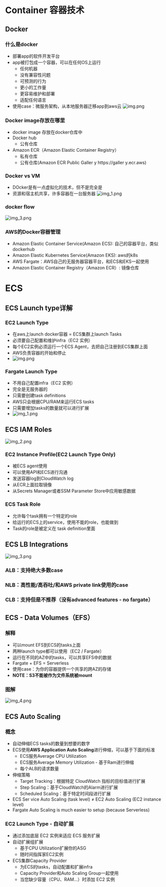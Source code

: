 # Container 容器技术
## Docker
### 什么是docker
- 部署app的软件开发平台
- app被打包成一个容器，可以在任何OS上运行
  - 任何机器
  - 没有兼容性问题
  - 可预测的行为
  - 更小的工作量
  - 更容易维护和部署
  - 适配任何语言
- 使用case：微服务架构，从本地服务器迁移app到aws云
![img.png](container/img.png)

### Docker image存放在哪里
- docker image 存放在docker仓库中
- Docker hub
  - 公有仓库
- Amazon ECR（Amazon Elastic Container Registry）
  - 私有仓库
  - 公有仓库(Amazon ECR Public Galler y https://galler y.ecr.aws)

### Docker vs VM
- DOcker是有一点虚拟化的技术，但不是完全是
- 资源和宿主机共享，许多容器在一台服务器
![img_1.png](container/img_1.png)

### docker flow
![img_3.png](container/img_3.png)

### AWS的Docker容器管理
- Amazon Elastic Container Service(Amazon ECS): 自己的容器平台，类似dockerhub
- Amazon Elastic Kubernetes Service(Amazon EKS): aws的k8s
- AWS Fargate：AWS自己的无服务器容器平台，和ECS和EKS一起使用
- Amazon Elastic Container Registry（Amazon ECR）: 镜像仓库

# ECS
## ECS Launch type详解
### EC2 Launch Type
- 在aws上launch docker容器 = ECS集群上launch Tasks
- 必须要自己配置和维护infra（EC2 实例）
- 每个EC2实例必须运行一个ECS Agent，去把自己注册到ECS集群上面
- AWS负责容器的开始和停止
- ![img.png](img.png)

### Fargate Launch Type
- 不用自己配置infra（EC2 实例）
- 完全是无服务器的
- 只需要创建task definitions
- AWS只会根据CPU/RAM来运行ECS tasks
- 只需要增加tasks的数量就可以进行扩展
- ![img_1.png](img_1.png)

## ECS IAM Roles
![img_2.png](img_2.png)

### EC2 Instance Profile(EC2 Launch Type Only)
- 被ECS agent使用
- 可以使用API和ECS进行沟通
- 发送容器log到CloudWatch log
- 从ECR上面拉取镜像
- 从Secrets Manager或者SSM Parameter Store中应用敏感数据

### ECS Task Role
- 允许每个task拥有一个特定的role
- 给运行的ECS上的service，使用不能的role，也能做到
- Task的role是被定义在 task definition里面

## ECS LB Integrations
![img_3.png](img_3.png)
### ALB：支持绝大多数case
### NLB：高性能/高吞吐/和AWS private link使用的case
### CLB：支持但是不推荐（没有advanced features - no fargate）

## ECS - Data Volumes（EFS）
### 解释
- 可以mount EFS到ECS的tasks上面
- 两种launch type都可以使用（EC2 / Fargate）
- 运行在不同的AZ中的tasks，可以共享EFS中的数据
- Fargate + EFS = Serverless
- 使用case：为你的容器提供一个共享的跨AZ的存储
- **NOTE：S3不能被作为文件系统被mount**

### 图解
![img_4.png](img_4.png)


## ECS Auto Scaling
### 概念
- 自动伸缩ECS tasks的数量到想要的数字
- ECS使用**AWS Application Auto Scaling**进行伸缩，可以基于下面的标准
  - ECS服务Average CPU Utilization
  - ECS服务Average Memory Utilization - 基于Ram进行伸缩
  - 每个ALB的请求数量
- 伸缩策略
  - Target Tracking：根据特定 CloudWatch 指标的目标值进行扩展
  - Step Scaling：基于CloudWatch的Alarm进行扩展
  - Scheduled Scaling：基于特定时间段进行扩展
- ECS Ser vice Auto Scaling (task level) ≠ EC2 Auto Scaling (EC2 instance level)
- Fargate Auto Scaling is much easier to setup (because Serverless)

### EC2 Launch Type - 自动扩展
- 通过添加底层 EC2 实例来适应 ECS 服务扩展
- 自动扩展组扩展
  - 基于CPU Utilization扩展你的ASG
  - 随时间指挥家EC2实例
- ECS集群Capacity Provider
  - 为ECS的tasks，自动配置和扩展infra
  - Capacity Provider和Auto Scaling Group一起使用
  - 当您缺少容量（CPU、RAM...）时添加 EC2 实例


